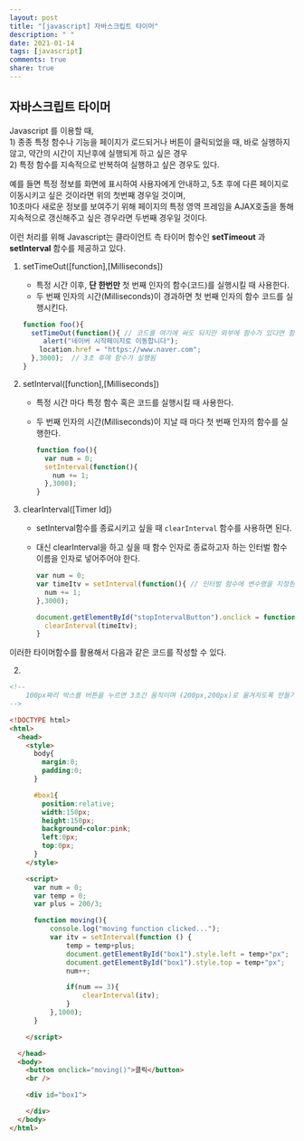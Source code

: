 ```yaml
---
layout: post
title: "[javascript] 자바스크립트 타이머"
description: " "
date: 2021-01-14
tags: [javascript]
comments: true
share: true
---
```



## 자바스크립트 타이머

Javascript 를 이용할 때,<br>1) 종종 특정 함수나 기능을 페이지가 로드되거나 버튼이 클릭되었을 때, 바로 실행하지 않고, 약간의 시간이 지난후에 실행되게 하고 싶은 경우<br>2) 특정 함수를 지속적으로 반복하여 실행하고 싶은 경우도 있다.

예를 들면 특정 정보를 화면에 표시하여 사용자에게 안내하고, 5초 후에 다른 페이지로 이동시키고 싶은 것이라면 위의 첫번째 경우일 것이며, <br>10초마다 새로운 정보를 보여주기 위해 페이지의 특정 영역 프레임을 AJAX호출을 통해 지속적으로 갱신해주고 싶은 경우라면 두번째 경우일 것이다.

이런 처리를 위해 Javascript는 클라이언트 측 타이머 함수인 **setTimeout** 과 **setInterval** 함수를 제공하고 있다.



1. setTimeOut([function],[Milliseconds])

   - 특정 시간 이후, **단 한번만** 첫 번째 인자의 함수(코드)를 실행시킬 때 사용한다.
   - 두 번째 인자의 시간(Milliseconds)이 경과하면 첫 번째 인자의 함수 코드를 실행시킨다.

   ```javascript
   function foo(){
     setTimeOut(function(){ // 코드를 여기에 써도 되지만 외부에 함수가 있다면 함수명만 써줘도 된다.
     	alert("네이버 시작페이지로 이동합니다");
       location.href = "https://www.naver.com";
     },3000);  // 3초 후에 함수가 실행됨
   }
   ```



2. setInterval([function],[Milliseconds])

   - 특정 시간 마다 특정 함수 혹은 코드를 실행시킬 때 사용한다.

   - 두 번째 인자의 시간(Milliseconds)이 지날 때 마다 첫 번째 인자의 함수를 실행한다.

     ```javascript
     function foo(){
       var num = 0;
       setInterval(function(){
         num += 1;
       },3000);
     }
     ```



3. clearInterval([Timer Id])

   - setInterval함수를 종료시키고 싶을 때 `clearInterval` 함수를 사용하면 된다.

   - 대신 clearInterval을 하고 싶을 때 함수 인자로 종료하고자 하는 인터벌 함수 이름을 인자로 넣어주어야 한다.

     ```javascript
     var num = 0;
     var timeItv = setInterval(function(){ // 인터벌 함수에 변수명을 지정한다.
       num += 1;
     },3000);

     document.getElementById("stopIntervalButton").onclick = function(){
       clearInterval(timeItv);
     }
     ```



이러한 타이머함수를 활용해서 다음과 같은 코드를 작성할 수 있다.

2. ​

```html
<!--
	100px짜리 박스를 버튼을 누르면 3초간 움직이며 (200px,200px)로 옮겨지도록 만들기
-->

<!DOCTYPE html>
<html>
  <head>
    <style>
      body{
        margin:0;
        padding:0;
      }

      #box1{
        position:relative;
        width:150px;
        height:150px;
        background-color:pink;
        left:0px;
        top:0px;
      }
    </style>

    <script>
      var num = 0;
      var temp = 0;
      var plus = 200/3;

      function moving(){
          console.log("moving function clicked...");
          var itv = setInterval(function () {
              temp = temp+plus;
              document.getElementById("box1").style.left = temp+"px";
              document.getElementById("box1").style.top = temp+"px";
              num++;

              if(num == 3){
                  clearInterval(itv);
              }
          },1000);
      }

    </script>

  </head>
  <body>
    <button onclick="moving()">클릭</button>
    <br />

    <div id="box1">

    </div>
  </body>
</html>

```

